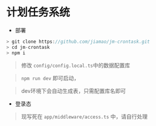 # 计划任务系统

* 部署
```js
> git clone https://github.com/jiamao/jm-crontask.git
> cd jm-crontask
> npm i
```

> 修改 `config/config.local.ts`中的数据配置库

> `npm run dev` 即可启动，  

> dev环境下会自动生成表，只需配置库名即可


* 登录态
 > 现写死在 `app/middleware/access.ts` 中，请自行处理

